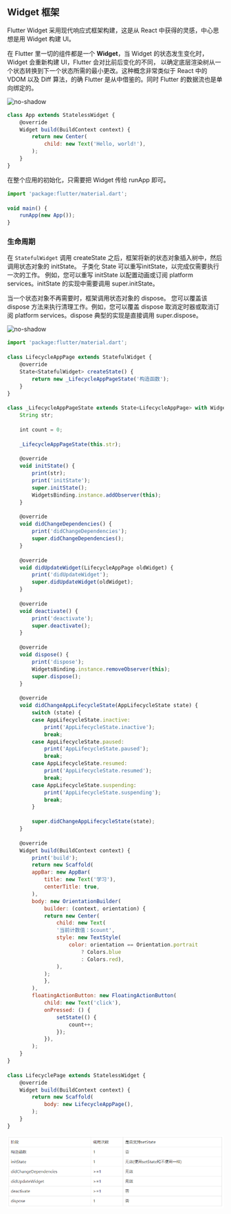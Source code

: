 
## Widget 框架
Flutter Widget 采用现代响应式框架构建，这是从 React 中获得的灵感，中心思想是用 Widget 构建 UI。

在 Flutter 里一切的组件都是一个 **Widget**，当 Widget 的状态发生变化时，Widget 会重新构建 UI，Flutter 会对比前后变化的不同， 以确定底层渲染树从一个状态转换到下一个状态所需的最小更改。这种概念非常类似于 React 中的 VDOM 以及 Diff 算法，的确 Flutter 是从中借鉴的。同时 Flutter 的数据流也是单向绑定的。

![no-shadow](/../../image/20180627095752.jpg)


```js
class App extends StatelessWidget {
    @override
    Widget build(BuildContext context) {
        return new Center(
            child: new Text('Hello, world!'),
        );
    }
}
```

在整个应用的初始化，只需要把 Widget 传给 runApp 即可。

```js
import 'package:flutter/material.dart';

void main() {
    runApp(new App());
}
```

### 生命周期
在 `StatefulWidget` 调用 createState 之后，框架将新的状态对象插入树中，然后调用状态对象的 initState。 子类化 State 可以重写initState，以完成仅需要执行一次的工作。 例如，您可以重写 initState 以配置动画或订阅 platform services。initState 的实现中需要调用 super.initState。

当一个状态对象不再需要时，框架调用状态对象的 dispose。 您可以覆盖该 dispose 方法来执行清理工作。例如，您可以覆盖 dispose 取消定时器或取消订阅 platform services。dispose 典型的实现是直接调用 super.dispose。

![no-shadow](/../../image/20180629115839.png)


```js
import 'package:flutter/material.dart';

class LifecycleAppPage extends StatefulWidget {
    @override
    State<StatefulWidget> createState() {
        return new _LifecycleAppPageState('构造函数');
    }
}

class _LifecycleAppPageState extends State<LifecycleAppPage> with WidgetsBindingObserver {
    String str;

    int count = 0;

    _LifecycleAppPageState(this.str);

    @override
    void initState() {
        print(str);
        print('initState');
        super.initState();
        WidgetsBinding.instance.addObserver(this);
    }

    @override
    void didChangeDependencies() {
        print('didChangeDependencies');
        super.didChangeDependencies();
    }

    @override
    void didUpdateWidget(LifecycleAppPage oldWidget) {
        print('didUpdateWidget');
        super.didUpdateWidget(oldWidget);
    }

    @override
    void deactivate() {
        print('deactivate');
        super.deactivate();
    }

    @override
    void dispose() {
        print('dispose');
        WidgetsBinding.instance.removeObserver(this);
        super.dispose();
    }

    @override
    void didChangeAppLifecycleState(AppLifecycleState state) {
        switch (state) {
        case AppLifecycleState.inactive:
            print('AppLifecycleState.inactive');
            break;
        case AppLifecycleState.paused:
            print('AppLifecycleState.paused');
            break;
        case AppLifecycleState.resumed:
            print('AppLifecycleState.resumed');
            break;
        case AppLifecycleState.suspending:
            print('AppLifecycleState.suspending');
            break;
        }

        super.didChangeAppLifecycleState(state);
    }

    @override
    Widget build(BuildContext context) {
        print('build');
        return new Scaffold(
        appBar: new AppBar(
            title: new Text('学习'),
            centerTitle: true,
        ),
        body: new OrientationBuilder(
            builder: (context, orientation) {
            return new Center(
                child: new Text(
                '当前计数值：$count',
                style: new TextStyle(
                    color: orientation == Orientation.portrait
                        ? Colors.blue
                        : Colors.red),
                ),
            );
            },
        ),
        floatingActionButton: new FloatingActionButton(
            child: new Text('click'),
            onPressed: () {
                setState(() {
                    count++;
                });
            }),
        );
    }
}

class LifecyclePage extends StatelessWidget {
    @override
    Widget build(BuildContext context) {
        return new Scaffold(
            body: new LifecycleAppPage(),
        );
    }
}
```

![no-shadow](/../../image/20190622182637.png)